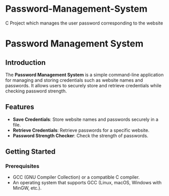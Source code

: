 # Password-Management-System
C Project which manages the user password corresponding to the website
# Password Management System

## Introduction

The **Password Management System** is a simple command-line application for managing and storing credentials such as website names and passwords. It allows users to securely store and retrieve credentials while checking password strength.

## Features

- **Save Credentials**: Store website names and passwords securely in a file.
- **Retrieve Credentials**: Retrieve passwords for a specific website.
- **Password Strength Checker**: Check the strength of passwords.

## Getting Started

### Prerequisites

- GCC (GNU Compiler Collection) or a compatible C compiler.
- An operating system that supports GCC (Linux, macOS, Windows with MinGW, etc.).
